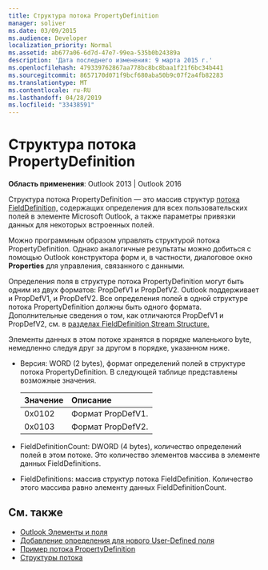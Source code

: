 ```yaml
---
title: Структура потока PropertyDefinition
manager: soliver
ms.date: 03/09/2015
ms.audience: Developer
localization_priority: Normal
ms.assetid: ab677a06-6d7d-47e7-99ea-535b0b24389a
description: 'Дата последнего изменения: 9 марта 2015 г.'
ms.openlocfilehash: 479339762867aa778bc8bc8baa1f21f6bc34b441
ms.sourcegitcommit: 8657170d071f9bcf680aba50b9c07f2a4fb82283
ms.translationtype: MT
ms.contentlocale: ru-RU
ms.lasthandoff: 04/28/2019
ms.locfileid: "33438591"
---
```

# <a name="propertydefinition-stream-structure"></a>Структура потока PropertyDefinition

**Область применения**: Outlook 2013 | Outlook 2016 
  
Структура потока PropertyDefinition — это массив структур [потока FieldDefinition,](fielddefinition-stream-structure.md) содержащих определения для всех пользовательских полей в элементе Microsoft Outlook, а также параметры привязки данных для некоторых встроенных полей. 
  
Можно программным образом управлять структурой потока PropertyDefinition. Однако аналогичные результаты можно добиться с помощью Outlook конструктора форм и, в частности, диалоговое окно **Properties** для управления, связанного с данными. 
  
Определения поля в структуре потока PropertyDefinition могут быть одним из двух форматов: PropDefV1 и PropDefV2. Outlook поддерживает и PropDefV1, и PropDefV2. Все определения полей в одной структуре потока PropertyDefinition должны быть одного формата. Дополнительные сведения о том, как отличаются PropDefV1 и PropDefV2, см. в [разделах FieldDefinition Stream Structure.](fielddefinition-stream-structure.md)
  
Элементы данных в этом потоке хранятся в порядке маленького byte, немедленно следуя друг за другом в порядке, указанном ниже.
  
- Версия: WORD (2 bytes), формат определений полей в структуре потока PropertyDefinition. В следующей таблице представлены возможные значения.
    
    |**Значение**|**Описание**|
    |:-----|:-----|
    |0x0102  <br/> |Формат PropDefV1.  <br/> |
    |0x0103  <br/> |Формат PropDefV2.  <br/> |
   
- FieldDefinitionCount: DWORD (4 bytes), количество определений полей в этом потоке. Это количество элементов массива в элементе данных FieldDefinitions.
    
- FieldDefinitions: массив структур потока FieldDefinition. Количество этого массива равно элементу данных FieldDefinitionCount.
    
## <a name="see-also"></a>См. также

- [Outlook Элементы и поля](outlook-items-and-fields.md)
- [Добавление определения для нового User-Defined поля](how-to-add-a-definition-for-a-new-user-defined-field.md)
- [Пример потока PropertyDefinition](propertydefinition-stream-sample.md)
- [Структуры потока](stream-structures.md)

